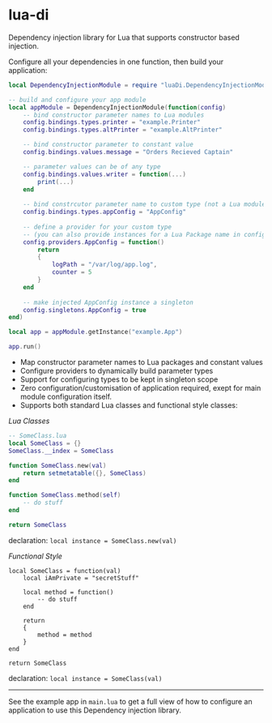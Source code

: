 # lua-di
Dependency injection library for Lua that supports constructor based injection.

Configure all your dependencies in one function, then build your application:

```lua
local DependencyInjectionModule = require "luaDi.DependencyInjectionModule"

-- build and configure your app module
local appModule = DependencyInjectionModule(function(config)
    -- bind constructor parameter names to Lua modules
    config.bindings.types.printer = "example.Printer"
    config.bindings.types.altPrinter = "example.AltPrinter"

    -- bind constructor parameter to constant value
    config.bindings.values.message = "Orders Recieved Captain"

    -- parameter values can be of any type
    config.bindings.values.writer = function(...)
        print(...)
    end
  
    -- bind constrcutor parameter name to custom type (not a Lua module)
    config.bindings.types.appConfig = "AppConfig"
  
    -- define a provider for your custom type 
    -- (you can also provide instances for a Lua Package name in config.providers if you wish)
    config.providers.AppConfig = function()
        return
        {
            logPath = "/var/log/app.log",
            counter = 5
        }
    end
    
    -- make injected AppConfig instance a singleton
    config.singletons.AppConfig = true
end)

local app = appModule.getInstance("example.App")

app.run()
```

- Map constructor parameter names to Lua packages and constant values
- Configure providers to dynamically build parameter types
- Support for configuring types to be kept in singleton scope
- Zero configuration/customisation of application required, exept for main module configuration itself.
- Supports both standard Lua classes and functional style classes:

*Lua Classes*

```lua
-- SomeClass.lua
local SomeClass = {}
SomeClass.__index = SomeClass

function SomeClass.new(val)
    return setmetatable({}, SomeClass)
end

function SomeClass.method(self)
    -- do stuff
end

return SomeClass
```

declaration: `local instance = SomeClass.new(val)`

*Functional Style*
```
local SomeClass = function(val)
    local iAmPrivate = "secretStuff"

    local method = function()
        -- do stuff
    end

    return 
    {
        method = method
    }
end

return SomeClass
```

declaration: `local instance = SomeClass(val)`

----

See the example app in `main.lua` to get a full view of how to configure an application to use this Dependency injection library.
